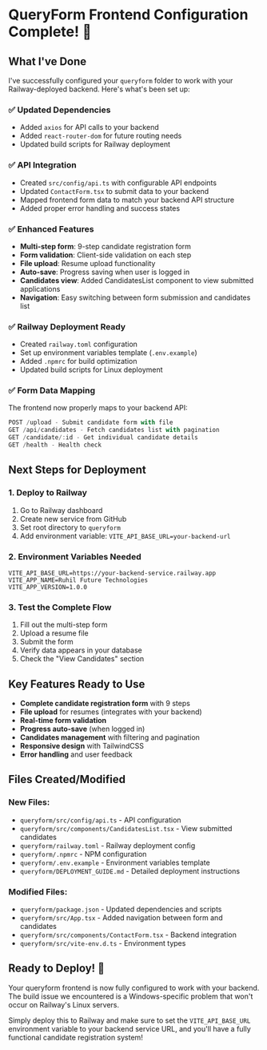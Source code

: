 # QueryForm Frontend Configuration Complete! 🎉

## What I've Done

I've successfully configured your `queryform` folder to work with your Railway-deployed backend. Here's what's been set up:

### ✅ Updated Dependencies
- Added `axios` for API calls to your backend
- Added `react-router-dom` for future routing needs
- Updated build scripts for Railway deployment

### ✅ API Integration
- Created `src/config/api.ts` with configurable API endpoints
- Updated `ContactForm.tsx` to submit data to your backend
- Mapped frontend form data to match your backend API structure
- Added proper error handling and success states

### ✅ Enhanced Features
- **Multi-step form**: 9-step candidate registration form
- **Form validation**: Client-side validation on each step
- **File upload**: Resume upload functionality
- **Auto-save**: Progress saving when user is logged in
- **Candidates view**: Added CandidatesList component to view submitted applications
- **Navigation**: Easy switching between form submission and candidates list

### ✅ Railway Deployment Ready
- Created `railway.toml` configuration
- Set up environment variables template (`.env.example`)
- Added `.npmrc` for build optimization
- Updated build scripts for Linux deployment

### ✅ Form Data Mapping
The frontend now properly maps to your backend API:

```javascript
POST /upload - Submit candidate form with file
GET /api/candidates - Fetch candidates list with pagination
GET /candidate/:id - Get individual candidate details
GET /health - Health check
```

## Next Steps for Deployment

### 1. Deploy to Railway
1. Go to Railway dashboard
2. Create new service from GitHub
3. Set root directory to `queryform`
4. Add environment variable: `VITE_API_BASE_URL=your-backend-url`

### 2. Environment Variables Needed
```
VITE_API_BASE_URL=https://your-backend-service.railway.app
VITE_APP_NAME=Ruhil Future Technologies
VITE_APP_VERSION=1.0.0
```

### 3. Test the Complete Flow
1. Fill out the multi-step form
2. Upload a resume file
3. Submit the form
4. Verify data appears in your database
5. Check the "View Candidates" section

## Key Features Ready to Use

- **Complete candidate registration form** with 9 steps
- **File upload** for resumes (integrates with your backend)
- **Real-time form validation** 
- **Progress auto-save** (when logged in)
- **Candidates management** with filtering and pagination
- **Responsive design** with TailwindCSS
- **Error handling** and user feedback

## Files Created/Modified

### New Files:
- `queryform/src/config/api.ts` - API configuration
- `queryform/src/components/CandidatesList.tsx` - View submitted candidates
- `queryform/railway.toml` - Railway deployment config
- `queryform/.npmrc` - NPM configuration
- `queryform/.env.example` - Environment variables template
- `queryform/DEPLOYMENT_GUIDE.md` - Detailed deployment instructions

### Modified Files:
- `queryform/package.json` - Updated dependencies and scripts
- `queryform/src/App.tsx` - Added navigation between form and candidates
- `queryform/src/components/ContactForm.tsx` - Backend integration
- `queryform/src/vite-env.d.ts` - Environment types

## Ready to Deploy! 🚀

Your queryform frontend is now fully configured to work with your backend. The build issue we encountered is a Windows-specific problem that won't occur on Railway's Linux servers.

Simply deploy this to Railway and make sure to set the `VITE_API_BASE_URL` environment variable to your backend service URL, and you'll have a fully functional candidate registration system! 